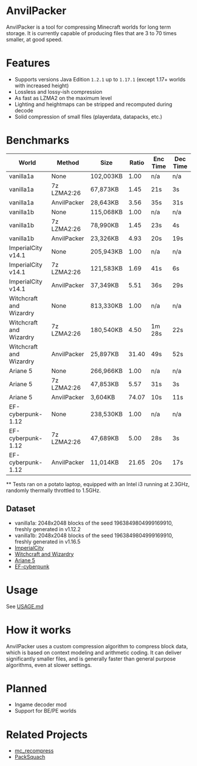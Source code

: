 # AnvilPacker

AnvilPacker is a tool for compressing Minecraft worlds for long term storage. It is currently capable of producing files that are 3 to 70 times smaller, at good speed.

# Features
- Supports versions Java Edition `1.2.1` up to `1.17.1` (except 1.17+ worlds with increased height)
- Lossless and lossy-ish compression
- As fast as LZMA2 on the maximum level
- Lighting and heightmaps can be stripped and recomputed during decode
- Solid compression of small files (playerdata, datapacks, etc.)

# Benchmarks

| World                 | Method       | Size      | Ratio | Enc Time | Dec Time |
| -----                 | ------       | ----      | ----- | -------- | -------- |
| vanilla1a             | None         | 102,003KB | 1.00  | n/a      | n/a      |
| vanilla1a             | 7z LZMA2:26  | 67,873KB  | 1.45  | 21s      | 3s       |
| vanilla1a             | AnvilPacker  | 28,643KB  | 3.56  | 35s      | 31s      |
| vanilla1b             | None         | 115,068KB | 1.00  | n/a      | n/a      |
| vanilla1b             | 7z LZMA2:26  | 78,990KB  | 1.45  | 23s      | 4s       |
| vanilla1b             | AnvilPacker  | 23,326KB  | 4.93  | 20s      | 19s      |
| ImperialCity v14.1    | None         | 205,943KB | 1.00  | n/a      | n/a      |
| ImperialCity v14.1    | 7z LZMA2:26  | 121,583KB | 1.69  | 41s      | 6s       |
| ImperialCity v14.1    | AnvilPacker  | 37,349KB  | 5.51  | 36s      | 29s      |
|Witchcraft and Wizardry| None         | 813,330KB | 1.00  | n/a      | n/a      |
|Witchcraft and Wizardry| 7z LZMA2:26  | 180,540KB | 4.50  | 1m 28s   | 22s      |
|Witchcraft and Wizardry| AnvilPacker  | 25,897KB  | 31.40 | 49s      | 52s      |
| Ariane 5              | None         | 266,966KB | 1.00  | n/a      | n/a      |
| Ariane 5              | 7z LZMA2:26  | 47,853KB  | 5.57  | 31s      | 3s       |
| Ariane 5              | AnvilPacker  | 3,604KB   | 74.07 | 10s      | 11s      |
| EF-cyberpunk-1.12     | None         | 238,530KB | 1.00  | n/a      | n/a      |
| EF-cyberpunk-1.12     | 7z LZMA2:26  | 47,689KB  | 5.00  | 28s      | 3s       |
| EF-cyberpunk-1.12     | AnvilPacker  | 11,014KB  | 21.65 | 20s      | 17s      |

** Tests ran on a potato laptop, equipped with an Intel i3 running at 2.3GHz, randomly thermally throttled to 1.5GHz.

## Dataset
- vanilla1a: 2048x2048 blocks of the seed 1963849804999169910, freshly generated in v1.12.2
- vanilla1b: 2048x2048 blocks of the seed 1963849804999169910, freshly generated in v1.16.5
- [ImperialCity](https://www.planetminecraft.com/project/monumental-imperial-city/)
- [Witchcraft and Wizardry](https://www.planetminecraft.com/project/harry-potter-adventure-map-3347878/)
- [Ariane 5](https://www.curseforge.com/minecraft/worlds/ariane-5-world/files)
- [EF-cyberpunk](https://www.planetminecraft.com/project/cyberpunk-project-timelapse/)

# Usage
See [USAGE.md](https://github.com/Rafiuth/AnvilPacker/blob/main/USAGE.md)

# How it works
AnvilPacker uses a custom compression algorithm to compress block data, which is based on context modeling and arithmetic coding. It can deliver significantly smaller files, and is generally faster than general purpose algorithms, even at slower settings.

# Planned
- Ingame decoder mod
- Support for BE/PE worlds

# Related Projects
- [mc_recompress](https://github.com/pruby/mc_recompress)
- [PackSquach](https://github.com/ComunidadAylas/PackSquash)
